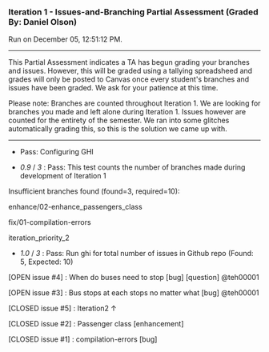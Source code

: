 ### Iteration 1 - Issues-and-Branching Partial Assessment (Graded By: Daniel Olson)

Run on December 05, 12:51:12 PM.

<hr>

This Partial Assessment indicates a TA has begun grading your branches and issues. However, this will be graded using a tallying spreadsheed and grades will only be posted to Canvas once every student's branches and issues have been graded. We ask for your patience at this time.

  Please note: Branches are counted throughout Iteration 1. We are looking for branches you made and left alone during Iteration 1. Issues however are counted for the entirety of the semester. We ran into some glitches automatically grading this, so this is the solution we came up with.

<hr>

+ Pass: Configuring GHI

+  _0.9_ / _3_ : Pass: This test counts the number of branches made during development of Iteration 1

Insufficient branches found (found=3, required=10):

enhance/02-enhance_passengers_class

fix/01-compilation-errors

iteration_priority_2

+  _1.0_ / _3_ : Pass: Run ghi for total number of issues in Github repo (Found: 5, Expected: 10) 

 [OPEN issue #4] :  When do buses need to stop [bug] [question] @teh00001

[OPEN issue #3] :  Bus stops at each stops no matter what [bug] @teh00001

[CLOSED issue #5] :  Iteration2 ↑

[CLOSED issue #2] :  Passenger class [enhancement]

[CLOSED issue #1] :  compilation-errors [bug]

 



